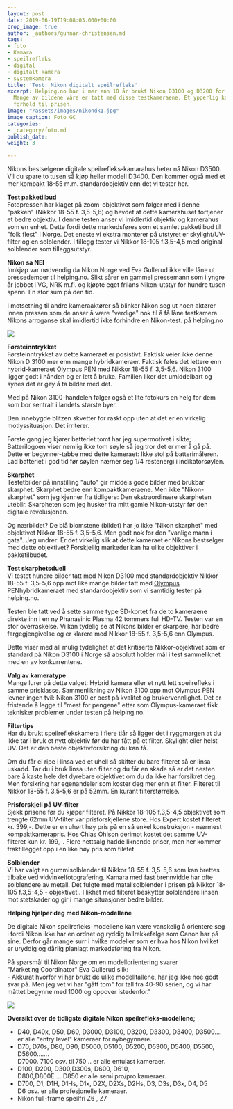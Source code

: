 ```yaml
---
layout: post
date: 2019-06-19T19:08:03.000+00:00
crop_image: true
author: _authors/gunnar-christensen.md
tags:
- foto
- Kamara
- speilrefleks
- digital
- digitalt kamera
- systemkamera
title: 'Test: Nikon digitalt speilrefleks'
excerpt: Helping.no har i mer enn 10 år brukt Nikon D3100 og D3200 for langtidstest.
  Mange av bildene våre er tatt med disse testkameraene. Et ypperlig kamera sett i
  forhold til prisen.
image: "/assets/images/nikondk1.jpg"
image_caption: Foto GC
categories:
- _category/foto.md
publish_date: 
weight: 3

---
```

Nikons bestselgene digitale speilrefleks-kamarahus heter nå Nikon D3500. Vil du spare to tusen så kjøp heller modell D3400. Den kommer også med et mer kompakt 18-55 m.m. standardobjektiv enn det vi tester her.

**Test pakketilbud**  
Fotopressen har klaget på zoom-objektivet som følger med i denne "pakken" (Nikkor 18-55 f. 3,5-5,6) og hevdet at dette kamerahuset fortjener et bedre objektiv. I denne testen anser vi imidlertid objektiv og kamerahus som en enhet. Dette fordi dette markedsføres som et samlet pakketilbud til "folk flest" i Norge. Det eneste vi ekstra monterer på utstyret er skylight/UV-filter og en solblender. I tillegg tester vi Nikkor 18-105 f.3,5-4,5 med original solblender som tilleggsutstyr.

**Nikon sa NEI**  
Innkjøp var nødvendig da Nikon Norge ved Eva Gullerud ikke ville låne ut pressedemoer til helping.no. Slikt sårer en gammel pressemann som i yngre år jobbet i VG, NRK m.fl. og kjøpte eget frilans Nikon-utstyr for hundre tusen spenn. En stor sum på den tid.

I motsetning til andre kameraaktører så blinker Nikon seg ut noen aktører innen pressen som de anser å være "verdige" nok til å få låne testkamera. Nikons arroganse skal imidlertid ikke forhindre en Nikon-test. på helping.no

![](http://www.helping.no/nokondk2.jpg)

**Førsteinntrykket**  
Førsteinntrykket av dette kameraet er posistivt. Faktisk veier ikke denne Nikon D 3100 mer enn mange hybridkameraer. Faktisk føles det lettere enn hybrid-kameraet [Olympus](http://www.helping.no/olympus.htm) PEN med Nikkor 18-55 f. 3,5-5,6. Nikon 3100 ligger godt i hånden og er lett å bruke. Familien liker det umiddelbart og synes det er gøy å ta bilder med det.

Med på Nikon 3100-handelen følger også et lite fotokurs en helg for dem som bor sentralt i landets største byer.

Den innebygde blitzen skvetter for raskt opp uten at det er en virkelig motlyssituasjon. Det irriterer.

Første gang jeg kjører batteriet tomt har jeg supermotivet i sikte; Batterilogoen viser nemlig ikke tom søyle så jeg tror det er mer å gå på. Dette er begynner-tabbe med dette kameraet: Ikke stol på batterimåleren. Lad batteriet i god tid før søylen nærner seg 1/4 restenergi i indikatorsøylen.

**Skarphet**  
Testetbilder på innstilling "auto" gir middels gode bilder med brukbar skarphet. Skarphet bedre enn kompaktkameraene. Men ikke "Nikon-skarphet" som jeg kjenner fra tidligere: Den ekstraordinære skarpheten uteblir. Skarpheten som jeg husker fra mitt gamle Nikon-utstyr før den digitale revolusjonen.

Og nærbildet? De blå blomstene (bildet) har jo ikke "Nikon skarphet" med objektivet Nikkor 18-55 f. 3,5-5,6. Men godt nok for den "vanlige mann i gata". Jeg undrer: Er det virkelig slik at dette kameraet er Nikons bestselger med dette objektivet? Forskjellig markeder kan ha ulike objektiver i pakketilbudet.

**Test skarphetsduell**  
Vi testet hundre bilder tatt med Nikon D3100 med standardobjektiv Nikkor 18-55 f. 3,5-5,6 opp mot like mange bilder tatt med [Olympus](http://www.helping.no/olympus.htm) PENhybridkameraet med standardobjektiv som vi samtidig tester på helping.no.

Testen ble tatt ved å sette samme type SD-kortet fra de to kameraene direkte inn i en ny Phanasinic Plasma 42 tommers full HD-TV. Testen var en stor overraskelse. Vi kan tydelig se at Nikons bilder er skarpere, har bedre fargegjengivelse og er klarere med Nikkor 18-55 f. 3,5-5,6 enn Olympus.

Dette viser med all mulig tydelighet at det kritiserte Nikkor-objektivet som er standard på Nikon D3100 i Norge så absolutt holder mål i test sammeliknet med en av konkurrentene.

**Valg av kameratype**  
Mange lurer på dette valget: Hybrid kamera eller et nytt lett speilrefleks i samme prisklasse. Sammenlikning av Nikon 3100 opp mot Olympus PEN levner ingen tvil: Nikon 3100 er best på kvalitet og brukervennlighet. Det er fristende å legge til "mest for pengene" etter som Olympus-kameraet fikk teknisker problemer under testen på helping.no.

**Filtertips**  
Har du brukt speilreflekskamera i flere tiår så ligger det i ryggmargen at du ikke tar i bruk et nytt objektiv før du har fått på et filter. Skylight eller helst UV. Det er den beste objektivforsikring du kan få.

Om du får ei ripe i linsa ved et uhell så skifter du bare filteret så er linsa uskadd. Tar du i bruk linsa uten filter og du får en skade så er det nesten bare å kaste hele det dyrebare objektivet om du da ikke har forsikret deg. Men forsikring har egenandeler som koster deg mer enn et filter. Filteret til Nikkor 18-55 f. 3,5-5,6 er på 52mm. En kurant filterstørrelse.

**Prisforskjell på UV-filter**  
Sjekk prisene før du kjøper filteret. På Nikkor 18-105 f.3,5-4,5 objektivet som trengte 62mm UV-filter var prisforskjellene store. Hos Expert kostet filteret  
kr. 399,-. Dette er en uhørt høy pris på en så enkel konstruksjon - nærmest kompaktkamerapris. Hos Chlas Ohlson derimot kostet det samme UV-filteret kun kr. 199,-. Flere nettsalg hadde liknende priser, men her kommer fraktillegget opp i en like høy pris som filetet.

**Solblender**  
Vi har valgt en gummisolblender til Nikkor 18-55 f. 3,5-5,6 som kan brettes tilbake ved vidvinkelfotografering. Kamara med fast brennvidde har ofte solblendere av metall. Det fulgte med matallsolblender i prisen på Nikkor 18-105 f.3,5-4,5 - objektivet.. I likhet med filteret beskytter solblendere linsen mot støtskader og gir i mange situasjoner bedre bilder.

**Helping hjelper deg med Nikon-modellene**

De digitale Nikon speilrefleks-modellene kan være vanskelig å orientere seg i fordi Nikon ikke har en ordnet og ryddig tallrekkefølge som Canon har på sine. Derfor går mange surr i hvilke modeller som er hva hos Nikon hvilket er uryddig og dårlig planlagt markedsføring fra Nikon.

På spørsmål til Nikon Norge om en modellorientering svarer  
"Marketing Coordinator" Eva Gullerud slik:  
\- Akkurat hvorfor vi har brukt de ulike modelltallene, har jeg ikke noe godt svar på. Men jeg vet vi har "gått tom" for tall fra 40-90 serien, og vi har måttet begynne med 1000 og oppover istedenfor."

![](http://www.helping.no/nikon4.jpg)

**Oversikt over de tidligste digitale Nikon speilrefleks-modellene;**

* D40, D40x, D50, D60, D3000, D3100, D3200, D3300, D3400, D3500....  
  er alle "entry level" kameraer for nybegynnere.
* D70, D70s, D80, D90, D5000, D5100, D5200, D5300, D5400, D5500, D5600.......  
  D7000. 7100 osv. til 750 .. er alle entuiast kameraer.
* D100, D200, D300,D300s, D600, D610,  
  D800,D800E ... D850 er alle semi pro/pro kameraer.
* D700, D1, D1H, D1Hs, D1x, D2X, D2Xs, D2Hs, D3, D3s, D3x, D4, D5  
  D6 osv. er alle profesjonelle kameraer.
* Nikon full-frame speilfri Z6 , Z7